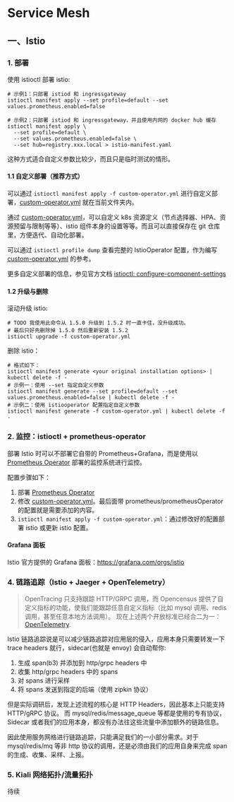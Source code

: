 # Service Mesh

## 一、Istio

### 1. 部署

使用 istioctl 部署 istio:
```shell
# 示例1：只部署 istiod 和 ingressgateway
istioctl manifest apply --set profile=default --set values.prometheus.enabled=false 

# 示例2：只部署 istiod 和 ingressgateway，并且使用内网的 docker hub 缓存
istioctl manifest apply \
  --set profile=default \
  --set values.prometheus.enabled=false \
  --set hub=registry.xxx.local > istio-manifest.yaml
```

这种方式适合自定义参数比较少，而且只是临时测试的情形。

#### 1.1 自定义部署（推荐方式）

可以通过 `istioctl manifest apply -f custom-operator.yml` 进行自定义部署，[custom-operator.yml](./custom-operator.yml) 就在当前文件夹内。

通过 [custom-operator.yml](./custom-operator.yml)，可以自定义 k8s 资源定义（节点选择器、HPA、资源预留与限制等等）、istio 组件本身的设置等等。而且可以直接保存在 git 仓库里，方便迭代、自动化部署。

可以通过 `istioctl profile dump` 查看完整的 IstioOperator 配置，作为编写 [custom-operator.yml](./custom-operator.yml) 的参考。

更多自定义部署的信息，参见官方文档 [istioctl: configure-component-settings](https://istio.io/docs/setup/install/istioctl/#configure-component-settings)


#### 1.2 升级与删除

滚动升级 istio:

```shell
# TODO 我使用此命令从 1.5.0 升级到 1.5.2 时一直卡住，没升级成功。
# 最后只好先删除掉 1.5.0 然后重新安装 1.5.2
istioctl upgrade -f custom-operator.yml
```

删除 istio：

```shell
# 格式如下：
istioctl manifest generate <your original installation options> | kubectl delete -f -
# 示例一：使用 --set 指定自定义参数
istioctl manifest generate --set profile=default --set values.prometheus.enabled=false | kubectl delete -f -
# 示例二：使用 istiooperator 配置指定自定义参数
istioctl manifest generate -f custom-operator.yml | kubectl delete -f -
```

### 2. 监控：istioctl + prometheus-operator

部署 Istio 时可以不部署它自带的 Prometheus+Grafana，而是使用以 [Prometheus Operator](https://github.com/coreos/prometheus-operator) 部署的监控系统进行监控。

配置步骤如下：
1. 部署 [Prometheus Operator](https://github.com/coreos/prometheus-operator)
2. 修改 [custom-operator.yml](./custom-operator.yml)。最后面带 prometheus/prometheusOperator 的配置就是需要添加的内容。
3. `istioctl manifest apply -f custom-operator.yml`：通过修改好的配置部署 istio 或更新 istio 配置。

#### Grafana 面板

Istio 官方提供的 Grafana 面板：https://grafana.com/orgs/istio

### 4. 链路追踪（Istio + Jaeger + OpenTelemetry）

>OpenTracing 只支持跟踪 HTTP/GRPC 调用，而 Opencensus 提供了自定义指标的功能，使我们能跟踪任意自定义指标（比如 mysql 调用、redis 调用，甚至任意本地方法调用）。
现在上述两个开放标准已经合二为一：[OpenTelemetry](https://github.com/open-telemetry).

Istio 链路追踪说是可以减少链路追踪对应用层的侵入，应用本身只需要转发一下 trace headers 就行，sidecar(也就是 envoy) 会自动帮你:

1. 生成 span(b3) 并添加到 http/grpc headers 中
2. 收集 http/grpc headers 中的 spans
3. 对 spans 进行采样
4. 将 spans 发送到指定的后端（使用 zipkin 协议）

但是实际调研后，发现上述流程的核心是 HTTP Headers，因此基本上只能支持 HTTP/gRPC 协议。
而 mysql/redis/message_queue 等都是使用的专有协议，Sidecar 或者我们的应用本身，都没有办法往这些流量中添加额外的链路信息。

因此使用服务网格进行链路追踪，只能满足我们的一小部分需求。对于 mysql/redis/mq 等非 http 协议的调用，还是必须由我们的应用自身来完成 span 的生成、收集、采样、上报。


### 5. Kiali 网络拓扑/流量拓扑

待续

